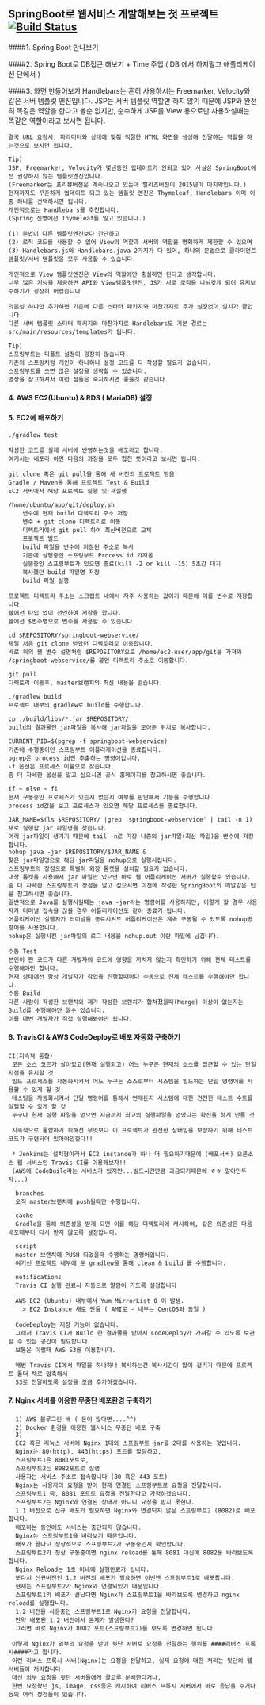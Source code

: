 ## SpringBoot로 웹서비스 개발해보는 첫 프로젝트 [![Build Status](https://travis-ci.org/HyunjunJeon/springboot_first_webservice.svg?branch=master)](https://travis-ci.org/HyunjunJeon/springboot_first_webservice) #####

####1. Spring Boot 만나보기

####2. Spring Boot로 DB접근 해보기 + Time 주입 
      ( DB 에서 하지말고 애플리케이션 단에서 )

####3. 화면 만들어보기
    Handlebars는 흔히 사용하시는 Freemarker, Velocity와 같은 서버 템플릿 엔진입니다.
    JSP는 서버 템플릿 역할만 하지 않기 때문에 JSP와 완전히 똑같은 역할을 한다고 볼순 없지만, 순수하게 JSP를 View 용으로만 사용하실때는 똑같은 역할이라고 보시면 됩니다.

    결국 URL 요청시, 파라미터와 상태에 맞춰 적절한 HTML 화면을 생성해 전달하는 역할을 하는것으로 보시면 됩니다.

    Tip)
    JSP, Freemarker, Velocity가 몇년동안 업데이트가 안되고 있어 사실상 SpringBoot에선 권장하지 않는 템플릿엔진입니다.
    (Freemarker는 프리뷰버전은 계속나오고 있는데 릴리즈버전이 2015년이 마지막입니다.)
    현재까지도 꾸준하게 업데이트 되고 있는 템플릿 엔진은 Thymeleaf, Handlebars 이며 이 중 하나를 선택하시면 됩니다.
    개인적으로는 Handlebars를 추천합니다.
    (Spring 진영에선 Thymeleaf를 밀고 있습니다.)

    (1) 문법이 다른 템플릿엔진보다 간단하고
    (2) 로직 코드를 사용할 수 없어 View의 역할과 서버의 역할을 명확하게 제한할 수 있으며
    (3) Handlebars.js와 Handlebars.java 2가지가 다 있어, 하나의 문법으로 클라이언트 템플릿/서버 템플릿을 모두 사용할 수 있습니다.

    개인적으로 View 템플릿엔진은 View의 역할에만 충실하면 된다고 생각합니다.
    너무 많은 기능을 제공하면 API와 View템플릿엔진, JS가 서로 로직을 나눠갖게 되어 유지보수하기가 굉장히 어렵습니다

    의존성 하나만 추가하면 기존에 다른 스타터 패키지와 마찬가지로 추가 설정없이 설치가 끝입니다.
    다른 서버 템플릿 스타터 패키지와 마찬가지로 Handlebars도 기본 경로는 src/main/resources/templates가 됩니다.

    Tip)
    스프링부트는 디폴트 설정이 굉장히 많습니다.
    기존의 스프링처럼 개인이 하나하나 설정 코드를 다 작성할 필요가 없습니다.
    스프링부트를 쓰면 많은 설정을 생략할 수 있습니다.
    영상을 참고하셔서 이런 점들은 숙지하시면 좋을것 같습니다.

#### 4. AWS EC2(Ubuntu) & RDS ( MariaDB) 설정

#### 5. EC2에 배포하기
    ./gradlew test

    작성한 코드를 실제 서버에 반영하는것을 배포라고 합니다.
    여기서는 배포라 하면 다음의 과정을 모두 합친 뜻이라고 보시면 됩니다.

    git clone 혹은 git pull을 통해 새 버전의 프로젝트 받음
    Gradle / Maven을 통해 프로젝트 Test & Build
    EC2 서버에서 해당 프로젝트 실행 및 재실행

    /home/ubuntu/app/git/deploy.sh
        변수에 현재 build 디렉토리 주소 저장
        변수 + git clone 디렉토리로 이동
        디렉토리에서 git pull 하여 최신버전으로 교체
        프로젝트 빌드
        build 파일을 변수에 저장된 주소로 복사
        기존에 실행중인 스프링부트 Process id 가져옴
        실행중인 스프링부트가 있으면 종료(kill -2 or kill -15) 5초간 대기
        복사했던 build 파일명 저장
        build 파일 실행

    프로젝트 디렉토리 주소는 스크립트 내에서 자주 사용하는 값이기 때문에 이를 변수로 저장합니다.
    쉘에선 타입 없이 선언하여 저장을 합니다.
    쉘에선 $변수명으로 변수를 사용할 수 있습니다.

    cd $REPOSITORY/springboot-webservice/
    제일 처음 git clone 받았던 디렉토리로 이동합니다.
    바로 위의 쉘 변수 설명처럼 $REPOSITORY으로 /home/ec2-user/app/git을 가져와 /springboot-webservice/를 붙인 디렉토리 주소로 이동합니다.

    git pull
    디렉토리 이동후, master브랜치의 최신 내용을 받습니다.

    ./gradlew build
    프로젝트 내부의 gradlew로 build를 수행합니다.

    cp ./build/libs/*.jar $REPOSITORY/
    build의 결과물인 jar파일을 복사해 jar파일을 모아둔 위치로 복사합니다.

    CURRENT_PID=$(pgrep -f springboot-webservice)
    기존에 수행중이던 스프링부트 어플리케이션을 종료합니다.
    pgrep은 process id만 추출하는 명령어입니다.
    -f 옵션은 프로세스 이름으로 찾습니다.
    좀 더 자세한 옵션을 알고 싶으시면 공식 홈페이지를 참고하시면 좋습니다.

    if ~ else ~ fi
    현재 구동중인 프로세스가 있는지 없는지 여부를 판단해서 기능을 수행합니다.
    process id값을 보고 프로세스가 있으면 해당 프로세스를 종료합니다.

    JAR_NAME=$(ls $REPOSITORY/ |grep 'springboot-webservice' | tail -n 1)
    새로 실행할 jar 파일명을 찾습니다.
    여러 jar파일이 생기기 때문에 tail -n로 가장 나중의 jar파일(최신 파일)을 변수에 저장합니다.
    nohup java -jar $REPOSITORY/$JAR_NAME &
    찾은 jar파일명으로 해당 jar파일을 nohup으로 실행시킵니다.
    스프링부트의 장점으로 특별히 외장 톰캣을 설치할 필요가 없습니다.
    내장 톰캣을 사용해서 jar 파일만 있으면 바로 웹 어플리케이션 서버가 실행할수 있습니다.
    좀 더 자세한 스프링부트의 장점을 알고 싶으시면 이전에 작성한 SpringBoot의 깨알같은 팁을 참고하시면 좋습니다.
    일반적으로 Java를 실행시킬때는 java -jar라는 명령어를 사용하지만, 이렇게 할 경우 사용자가 터미널 접속을 끊을 경우 어플리케이션도 같이 종료가 됩니다.
    어플리케이션 실행자가 터미널을 종료시켜도 어플리케이션은 계속 구동될 수 있도록 nohup명령어를 사용합니다.
    nohup은 실행시킨 jar파일의 로그 내용을 nohup.out 이란 파일에 남깁니다.

    수동 Test
    본인이 짠 코드가 다른 개발자의 코드에 영향을 끼치지 않는지 확인하기 위해 전체 테스트를 수행해야만 합니다.
    현재 상태에선 항상 개발자가 작업을 진행할때마다 수동으로 전체 테스트를 수행해야만 합니다.
    수동 Build
    다른 사람이 작성한 브랜치와 제가 작성한 브랜치가 합쳐졌을때(Merge) 이상이 없는지는 Build를 수행해야만 알수 있습니다.
    이를 매번 개발자가 직접 실행해봐야만 됩니다.


#### 6. TravisCI & AWS CodeDeploy로 배포 자동화 구축하기

    CI(지속적 통합)
     모든 소스 코드가 살아있고(현재 실행되고) 어느 누구든 현재의 소스를 접근할 수 있는 단일 지점을 유지할 것
     빌드 프로세스를 자동화시켜서 어느 누구든 소스로부터 시스템을 빌드하는 단일 명령어를 사용할 수 있게 할 것
     테스팅을 자동화시켜서 단일 명령어를 통해서 언제든지 시스템에 대한 건전한 테스트 수트를 실핼할 수 있게 할 것
     누구나 현재 실행 파일을 얻으면 지금까지 최고의 실행파일을 얻었다는 확신을 하게 만들 것

     지속적으로 통합하기 위해선 무엇보다 이 프로젝트가 완전한 상태임을 보장하기 위해 테스트 코드가 구현되어 있어야만한다!!

     * Jenkins는 설치형이라서 EC2 instance가 하나 더 필요하기때문에 (배포서버) 오픈소스 웹 서비스인 Travis CI를 이용해보자!!
     (AWS에 CodeBuild라는 서비스가 있지만...빌드시간만큼 과금되기때문에 ㅎㅎ 알아만두자...)

      branches
      오직 master브랜치에 push될때만 수행됩니다.

      cache
      Gradle을 통해 의존성을 받게 되면 이를 해당 디렉토리에 캐시하여, 같은 의존성은 다음 배포때부터 다시 받지 않도록 설정합니다.

      script
      master 브랜치에 PUSH 되었을때 수행하는 명령어입니다.
      여기선 프로젝트 내부에 둔 gradlew을 통해 clean & build 를 수행합니다.

      notifications
      Travis CI 실행 완료시 자동으로 알람이 가도록 설정합니다
      
      AWS EC2 (Ubuntu) 내부에서 Yum MirrorList 0 이 발생.
        > EC2 Instance 새로 만듦 ( AMI로 - 내부는 CentOS와 동일 )
        
      CodeDeploy는 저장 기능이 없습니다. 
      그래서 Travis CI가 Build 한 결과물을 받아서 CodeDeploy가 가져갈 수 있도록 보관할 수 있는 공간이 필요합니다. 
      보통은 이럴때 AWS S3를 이용합니다. 
      
      매번 Travis CI에서 파일을 하나하나 복사하는건 복사시간이 많이 걸리기 때문에 프로젝트 폴더 채로 압축해서 
      S3로 전달하도록 설정을 조금 추가하겠습니다.
      
#### 7. Nginx 서버를 이용한 무중단 배포환경 구축하기

      1) AWS 블루그린 배 ( 돈이 많다면....^^)
      2) Docker 환경을 이용한 웹서비스 무중단 배포 구축
      3)         
      EC2 혹은 리눅스 서버에 Nginx 1대와 스프링부트 jar를 2대를 사용하는 것입니다. 
      Nginx는 80(http), 443(https) 포트를 할당하고, 
      스프링부트1은 8081포트로, 
      스프링부트2는 8082포트로 실행
      사용자는 서비스 주소로 접속합니다 (80 혹은 443 포트)
      Nginx는 사용자의 요청을 받아 현재 연결된 스프링부트로 요청을 전달합니다.
      스프링부트1 즉, 8081 포트로 요청을 전달한다고 가정하겠습니다.
      스프링부트2는 Nginx와 연결된 상태가 아니니 요청을 받지 못한다.
      1.1 버전으로 신규 배포가 필요하면 Nginx와 연결되지 않은 스프링부트2 (8082)로 배포합니다.
      배포하는 동안에도 서비스는 중단되지 않습니다.
      Nginx는 스프링부트1을 바라보기 때문입니다.
      배포가 끝나고 정상적으로 스프링부트2가 구동중인지 확인합니다.
      스프링부트2가 정상 구동중이면 nginx reload를 통해 8081 대신에 8082를 바라보도록 합니다.
      Nginx Reload는 1초 이내에 실행완료가 됩니다.
      또다시 신규버전인 1.2 버전의 배포가 필요하면 이번엔 스프링부트1로 배포합니다.
      현재는 스프링부트2가 Nginx와 연결되있기 때문입니다.
      스프링부트1의 배포가 끝났다면 Nginx가 스프링부트1을 바라보도록 변경하고 nginx reload를 실행합니다.
      1.2 버전을 사용중인 스프링부트1로 Nginx가 요청을 전달합니다.
      만약 배포된 1.2 버전에서 문제가 발생한다? 
      그러면 바로 Nginx가 8082 포트(스프링부트2)를 보도록 변경하면 됩니다.
      
     이렇게 Nginx가 외부의 요청을 받아 뒷단 서버로 요청을 전달하는 행위를 ####리버스 프록시####라고 합니다. 
     이런 리버스 프록시 서버(Nginx)는 요청을 전달하고, 실제 요청에 대한 처리는 뒷단의 웹서버들이 처리합니다. 
     대신 외부 요청을 뒷단 서버들에게 골고루 분배한다거나, 
     한번 요청왔던 js, image, css등은 캐시하여 리버스 프록시 서버에서 바로 응답을 주거나 등의 여러 장점들이 있습니다.
     
      
     
      
      
      


    






